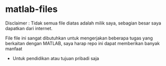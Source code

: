 # matlab-files
 
Disclaimer : Tidak semua file diatas adalah milik saya, sebagian besar saya dapatkan dari internet. 

File file ini sangat dibutuhkan untuk mengerjakan beberapa tugas yang berkaitan dengan MATLAB, saya harap repo ini dapat memberikan banyak manfaat

- Untuk pendidikan atau tujuan pribadi saja


